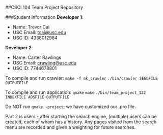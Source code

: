 ##CSCI 104 Team Project Repository

###Student Information
**Developer 1**:
  + Name: Trevor Cai
  + USC Email: tcai@usc.edu
  + USC ID: 4338012984

**Developer 2**:
  + Name: Carter Rawlings
  + USC Email: crawling@usc.edu
  + USC ID: 7744678801

To compile and run crawler:
`make -f mk_crawler`
`./bin/crawler SEEDFILE OUTPUTFILE`

To compile and run application:
`qmake`
`make`
`./bin/team_project_122 INDEXFILE ADSFILE OUTPUTFILE`

Do NOT run `qmake -project`; we have customized our .pro file.

Part 2 is users - after starting the search engine, (multiple) users can be created, each of whom has a history.
Any pages visited from the search menu are recorded and given a weighting for future searches.

